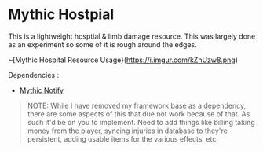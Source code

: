# Mythic Hostpial
This is a lightweight hosptial & limb damage resource. This was largely done as an experiment so some of it is rough around the edges.

~[Mythic Hospital Resource Usage}(https://i.imgur.com/kZhUzw8.png)

Dependencies :
- [Mythic Notify](https://github.com/mythicrp/mythic_notify)


> NOTE: While I have removed my framework base as a dependency, there are some aspects of this that due not work because of that. As such it'd be on you to implement. Need to add things like billing taking money from the player, syncing injuries in database to they're persistent, adding usable items for the various effects, etc.